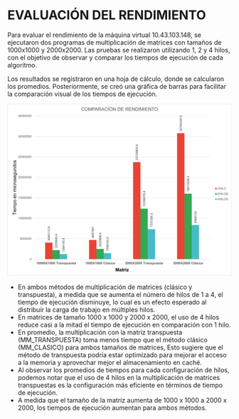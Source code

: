 # EVALUACIÓN DEL RENDIMIENTO

Para evaluar el rendimiento de la máquina virtual 10.43.103.148, se ejecutaron dos programas de multiplicación de matrices con tamaños de 1000x1000 y 2000x2000. Las pruebas se realizaron utilizando 1, 2 y 4 hilos, con el objetivo de observar y comparar los tiempos de ejecución de cada algoritmo.

Los resultados se registraron en una hoja de cálculo, donde se calcularon los promedios. Posteriormente, se creó una gráfica de barras para facilitar la comparación visual de los tiempos de ejecución.

![GRÁFICO](https://github.com/JocelyneGonzalezHernandez/Sistemas-Operativos/blob/main/MaquinasVirtuales/Evaluacion/Archivo/EvaluacionRendimiento.png)

- En ambos métodos de multiplicación de matrices (clásico y transpuesta), a medida que se aumenta el número de hilos de 1 a 4, el tiempo de ejecución disminuye, lo cual es un efecto esperado al distribuir la carga de trabajo en múltiples hilos.
- En matrices de tamaño 1000 x 1000 y 2000 x 2000, el uso de 4 hilos reduce casi a la mitad el tiempo de ejecución en comparación con 1 hilo.
- En promedio, la multiplicación con la matriz transpuesta (MM_TRANSPUESTA) toma menos tiempo que el método clásico (MM_CLASICO) para ambos tamaños de matrices, Esto sugiere que el método de transpuesta podría estar optimizado para mejorar el acceso a la memoria y aprovechar mejor el almacenamiento en caché.
- Al observar los promedios de tiempos para cada configuración de hilos, podemos notar que el uso de 4 hilos en la multiplicación de matrices transpuestas es la configuración más eficiente en términos de tiempo de ejecución.
- A medida que el tamaño de la matriz aumenta de 1000 x 1000 a 2000 x 2000, los tiempos de ejecución aumentan para ambos métodos. 

